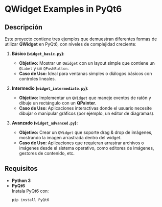 # QWidget Examples in PyQt6

## Descripción

Este proyecto contiene tres ejemplos que demuestran diferentes formas de utilizar **QWidget** en PyQt6, con niveles de complejidad creciente:

1. **Básico (`widget_basic.py`):**
   - **Objetivo:** Mostrar un `QWidget` con un layout simple que contiene un `QLabel` y un `QPushButton`.  
   - **Caso de Uso:** Ideal para ventanas simples o diálogos básicos con controles lineales.

2. **Intermedio (`widget_intermediate.py`):**
   - **Objetivo:** Implementar un `QWidget` que maneje eventos de ratón y dibuje un rectángulo con un **QPainter**.  
   - **Caso de Uso:** Aplicaciones interactivas donde el usuario necesite dibujar o manipular gráficos (por ejemplo, un editor de diagramas).

3. **Avanzado (`widget_advanced.py`):**
   - **Objetivo:** Crear un `QWidget` que soporte drag & drop de imágenes, mostrando la imagen arrastrada dentro del widget.  
   - **Caso de Uso:** Aplicaciones que requieran arrastrar archivos o imágenes desde el sistema operativo, como editores de imágenes, gestores de contenido, etc.

## Requisitos

- **Python 3**
- **PyQt6**  
  Instala PyQt6 con:
  ```bash
  pip install PyQt6

